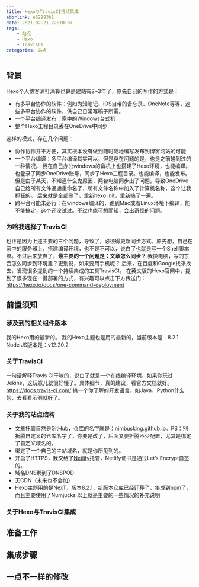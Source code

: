 ```yaml
---
title: Hexo与TravisCI持续集成
abbrlink: e62993b1
date: 2021-02-21 22:18:07
tags:
    - 站点
    - Hexo
    - TravisCI
categories: 站点
---
```


## 背景
Hexo个人博客满打满算也算是建站有2~3年了，原先自己的写作的方式是：
- 有多平台协作的软件：例如为知笔记、iOS自带的备忘录、OneNote等等，这些多平台协作的软件，供自己日常写稿子所需。
- 一个平台编译发布：家中的Windows台式机
- 整个Hexo工程目录丢在OneDrive中同步

这样的模式，存在几个问题：
<!-- more -->
- 协作协作并不方便，其实根本没有做到随时随地编写发布到博客网站的可能
- 一个平台编译：多平台编译其实可以，但是存在问题的是，也是之前碰到过的一种情况。
我在自己办公windows的备机上也搭建了Hexo环境，也能编译。也登录了同步OneDrive账号，同步了Hexo工程目录。也能编译，也能发布。但是由于某天，不知道什么鬼原因，两台电脑同步出了问题，导致OneDrive自己给所有文件通通重命名了，所有文件名称中加入了计算机名称，这个让我抓狂的。
后来就是全部删了，重新hexo init，重新搞了一遍。
- 跨平台可能未必行：在windows编译的，跑到Mac或者Linux环境下编译，能不能搞定，这个还没试过。不过也能可想而知，会出奇怪的问题。

### 为啥我选择了TravisCI
也正是因为上述主要的三个问题，导致了，必须得更新同步方式。原先想，自己在家中的服务器上，搭建编译环境，也不是不可以，说白了也就是写一个Shell脚本嘛。不过后来放弃了，**最主要的一个问题是：文章怎么同步？** 我换电脑，写的东西怎么同步到环境里？更别说，如果要用手机呢？
后来，在百度和Google找来找去，发现很多提到的一个持续集成的工具TravisCI。
在英文版的Hexo官网中，提到了很多现在一键部署的方式，有兴趣可以点击下方传送门：
https://hexo.io/docs/one-command-deployment

## 前置须知
### 涉及到的相关组件版本
我的Hexo用的最新的。
我的Hexo主题也是用的最新的，当前版本是：8.2.1
Node JS版本是：v12.20.2
### 关于TravisCI
一句话解释Travis CI干嘛的，说白了就是一个在线编译环境，如果你玩过Jekins，这玩意儿就很好懂了。具体细节，真的建议，看官方文档就好。
https://docs.travis-ci.com/
挑一个你了解的开发语言，如Java、Python什么的，去看看示例就好了。
### 关于我的站点结构
- 文章托管自然是GitHub，仓库的名字就是：nimbusking.github.io。PS：别折腾自定义的仓库名字了，你要是改了，后面又要折腾不少配置，尤其是绑定了自定义域名的。
- 绑定了一个自己的主站域名，就是你所见到的。
- 开启了HTTPS，我交给了[Netlify](https://www.netlify.com/)托管，Netlify证书是通过Let’s Encrypt自签的。
- 域名DNS绑到了DNSPOD
- 无CDN（未来也不会加）
- Hexo主题用的是[NexT](https://github.com/next-theme/hexo-theme-next)，版本8.2.1，新版本仓库已经迁移了，集成到npm了，而且主要使用了Numjucks
以上就是主要的一些情况的补充说明
### 关于Hexo与TravisCI集成



## 准备工作

## 集成步骤

## 一点不一样的修改